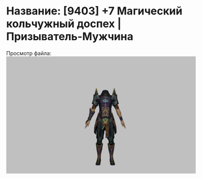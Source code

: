 # Название: [9403] +7 Магический кольчужный доспех | Призыватель-Мужчина

Просмотр файла:
![p080005.png](p080005.png)